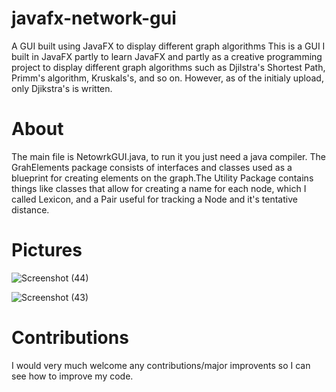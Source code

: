# javafx-network-gui
A GUI built using JavaFX to display different graph algorithms
This is a GUI I built in JavaFX partly to learn JavaFX and partly as a creative programming project to display different graph algorithms such as Djilstra's Shortest Path, Primm's algorithm, Kruskals's, and so on. However, as of the initialy upload, only Djikstra's is written.

# About
The main file is NetowrkGUI.java, to run it you just need a java compiler. The GrahElements package consists of interfaces and classes used as a blueprint for creating elements on the graph.The Utility Package contains things like classes that allow for creating a name for each node, which I called Lexicon, and a Pair useful for tracking a Node and it's tentative distance.

# Pictures

![Screenshot (44)](https://user-images.githubusercontent.com/32145795/58200559-0c553380-7ca1-11e9-887a-0849c276ff59.png)

![Screenshot (43)](https://user-images.githubusercontent.com/32145795/58200560-0c553380-7ca1-11e9-83f9-d1ad194a55c3.png)

# Contributions
I would very much welcome any contributions/major improvents so I can see how to improve my code.
